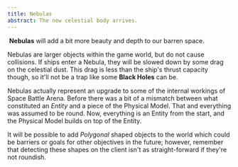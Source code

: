 ```yaml
---
title: Nebulas
abstract: The new celestial body arrives.
---
```


<img src="{{ site.baseurl }}/img/obj/Nebula.png" alt="" class="left"/> **Nebulas** will add a bit more beauty and depth to our barren space.

Nebulas are larger objects within the game world, but do not cause collisions.  If ships enter a Nebula, they will be slowed down by some drag on the celestial dust.  This drag is less than the ship's thrust capacity though, so it'll not be a trap like some **Black Holes** can be.

Nebulas actually represent an upgrade to some of the internal workings of Space Battle Arena.  Before there was a bit of a mismatch between what constituted an *Entity* and a piece of the Physical Model.  That and everything was assumed to be round.  Now, everything is an Entity from the start, and the Physical Model builds on top of the Entity.

It will be possible to add *Polygonal* shaped objects to the world which could be barriers or goals for other objectives in the future; however, remember that detecting these shapes on the client isn't as straight-forward if they're not roundish.

